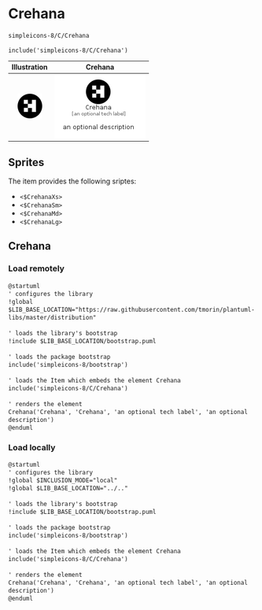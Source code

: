 # Crehana


```text
simpleicons-8/C/Crehana
```

```text
include('simpleicons-8/C/Crehana')
```



| Illustration | Crehana |
| :---: | :---: |
| ![illustration for Illustration](../../simpleicons-8/C/Crehana.png) | ![illustration for Crehana](../../simpleicons-8/C/Crehana.Local.png) |



## Sprites
The item provides the following sriptes:

- `<$CrehanaXs>`
- `<$CrehanaSm>`
- `<$CrehanaMd>`
- `<$CrehanaLg>`





## Crehana

### Load remotely
```plantuml
@startuml
' configures the library
!global $LIB_BASE_LOCATION="https://raw.githubusercontent.com/tmorin/plantuml-libs/master/distribution"

' loads the library's bootstrap
!include $LIB_BASE_LOCATION/bootstrap.puml

' loads the package bootstrap
include('simpleicons-8/bootstrap')

' loads the Item which embeds the element Crehana
include('simpleicons-8/C/Crehana')

' renders the element
Crehana('Crehana', 'Crehana', 'an optional tech label', 'an optional description')
@enduml
```

### Load locally
```plantuml
@startuml
' configures the library
!global $INCLUSION_MODE="local"
!global $LIB_BASE_LOCATION="../.."

' loads the library's bootstrap
!include $LIB_BASE_LOCATION/bootstrap.puml

' loads the package bootstrap
include('simpleicons-8/bootstrap')

' loads the Item which embeds the element Crehana
include('simpleicons-8/C/Crehana')

' renders the element
Crehana('Crehana', 'Crehana', 'an optional tech label', 'an optional description')
@enduml
```

